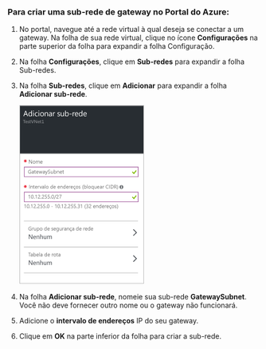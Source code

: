 ### Para criar uma sub-rede de gateway no Portal do Azure:

1. No portal, navegue até a rede virtual à qual deseja se conectar a um gateway. Na folha de sua rede virtual, clique no ícone **Configurações** na parte superior da folha para expandir a folha Configuração. 

2. Na folha **Configurações**, clique em **Sub-redes** para expandir a folha Sub-redes.

3. Na folha **Sub-redes**, clique em **Adicionar** para expandir a folha **Adicionar sub-rede**.

	![Adicionar a sub-rede de gateway](./media/vpn-gateway-add-gwsubnet-rm-portal-include/addgwsubnet250.png)

4. Na folha **Adicionar sub-rede**, nomeie sua sub-rede **GatewaySubnet**. Você não deve fornecer outro nome ou o gateway não funcionará.

5. Adicione o **intervalo de endereços** IP do seu gateway.

6. Clique em **OK** na parte inferior da folha para criar a sub-rede.

<!---HONumber=AcomDC_0406_2016-->